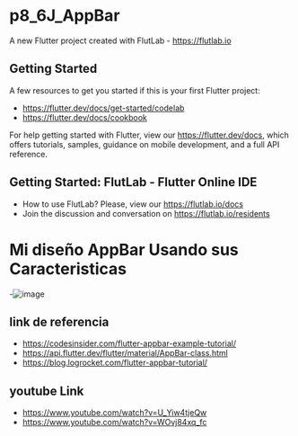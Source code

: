# p8_6J_AppBar

A new Flutter project created with FlutLab - https://flutlab.io

## Getting Started

A few resources to get you started if this is your first Flutter project:

- https://flutter.dev/docs/get-started/codelab
- https://flutter.dev/docs/cookbook

For help getting started with Flutter, view our
https://flutter.dev/docs, which offers tutorials,
samples, guidance on mobile development, and a full API reference.

## Getting Started: FlutLab - Flutter Online IDE

- How to use FlutLab? Please, view our https://flutlab.io/docs
- Join the discussion and conversation on https://flutlab.io/residents

# Mi diseño AppBar Usando sus Caracteristicas
-![image](https://github.com/aecortega/my_appbar_6J/assets/143548446/0d8c8af1-06dc-42b5-8e7a-4d1e0b06226d)

## link de referencia
- https://codesinsider.com/flutter-appbar-example-tutorial/
- https://api.flutter.dev/flutter/material/AppBar-class.html
- https://blog.logrocket.com/flutter-appbar-tutorial/
## youtube Link
- https://www.youtube.com/watch?v=U_Yiw4tjeQw
- https://www.youtube.com/watch?v=WOvj84xq_fc
